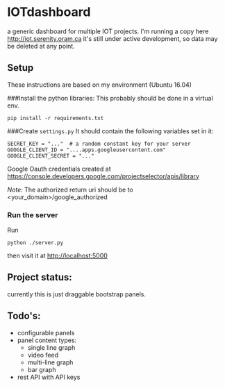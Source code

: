 # IOTdashboard
a generic dashboard for multiple IOT projects.
I'm running a copy here <http://iot.serenity.oram.ca> it's still under active development, so data may be deleted at any point.

## Setup
These instructions are based on my environment (Ubuntu 16.04)

###Install the python libraries:
This probably should be done in a virtual env.
```
pip install -r requirements.txt
```

###Create `settings.py`
It should contain the following variables set in it:
```
SECRET_KEY = "..."  # a random constant key for your server
GOOGLE_CLIENT_ID = "....apps.googleusercontent.com"
GOOGLE_CLIENT_SECRET = "..."
```
Google Oauth credentials created at <https://console.developers.google.com/projectselector/apis/library>

*Note:* The authorized return uri should be to <your_domain>/google_authorized


### Run the server
Run
```
python ./server.py
```
then visit it at <http://localhost:5000>

## Project status:
 currently this is just draggable bootstrap panels.

## Todo's:
  - configurable panels
  - panel content types:
    - single line graph
    - video feed
    - multi-line graph
    - bar graph
  - rest API with API keys